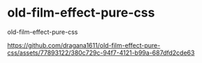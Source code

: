# old-film-effect-pure-css
old-film-effect-pure-css


https://github.com/dragana1611/old-film-effect-pure-css/assets/77893122/380c729c-94f7-4121-b99a-687dfd2cde63

